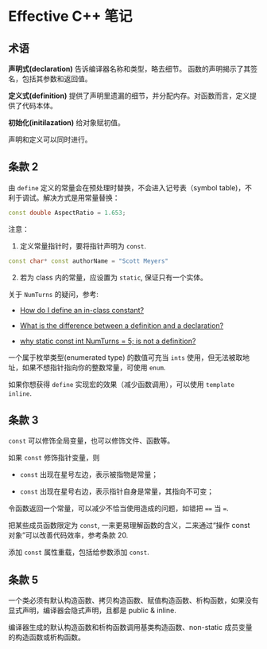 # Effective C++ 笔记

## 术语

**声明式(declaration)** 告诉编译器名称和类型，略去细节。 函数的声明揭示了其签名，包括其参数和返回值。

**定义式(definition)** 提供了声明里遗漏的细节，并分配内存。对函数而言，定义提供了代码本体。

**初始化(initilazation)** 给对象赋初值。

声明和定义可以同时进行。

## 条款 2

由 `define` 定义的常量会在预处理时替换，不会进入记号表（symbol table)，不利于调试。解决方式是用常量替换：

```c++
const double AspectRatio = 1.653;
```

注意：

1. 定义常量指针时，要将指针声明为 `const`.

```c++
const char* const authorName = "Scott Meyers"
```

2. 若为 class 内的常量，应设置为 `static`, 保证只有一个实体。 

关于 `NumTurns` 的疑问，参考:

- [How do I define an in-class constant?](https://www.stroustrup.com/bs_faq2.html#in-class)

- [What is the difference between a definition and a declaration?](https://stackoverflow.com/questions/1410563/what-is-the-difference-between-a-definition-and-a-declaration)

- [why static const int NumTurns = 5; is not a definition?](https://stackoverflow.com/questions/34629876/why-is-declaration-and-definition-defined-this-way-in-effective-c)

一个属于枚举类型(enumerated type) 的数值可充当 `ints` 使用，但无法被取地址，如果不想指针指向你的整数常量，可使用 	`enum`.

如果你想获得 `define` 实现宏的效果（减少函数调用），可以使用 `template inline`.

## 条款 3

`const` 可以修饰全局变量，也可以修饰文件、函数等。

如果 `const` 修饰指针变量，则

- `const` 出现在星号左边，表示被指物是常量；

- `const` 出现在星号右边，表示指针自身是常量，其指向不可变；

令函数返回一个常量，可以减少不恰当使用造成的问题，如错把 `==` 当 `=`.

把某些成员函数限定为 `const`, 一来更易理解函数的含义，二来通过“操作 const 对象”可以改善代码效率，参考条款 20.

添加 `const` 属性重载，包括给参数添加 `const`.

## 条款 5

一个类必须有默认构造函数、拷贝构造函数、赋值构造函数、析构函数，如果没有显式声明，编译器会隐式声明，且都是 public & inline.

编译器生成的默认构造函数和析构函数调用基类构造函数、non-static 成员变量的构造函数或析构函数。